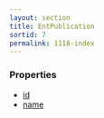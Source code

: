 ```yaml
---
layout: section
title: EntPublication
sortid: 7
permalink: 1118-index
---
```


### Properties

* [id](Properties/id.md)
* [name](Properties/name.md)